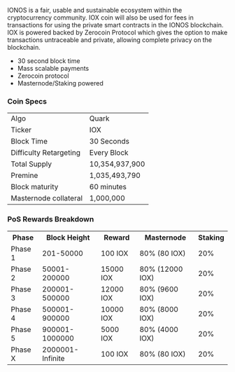 IONOS is a fair, usable and sustainable ecosystem within the cryptocurrency community. IOX coin will also be used for fees in transactions for using the private smart contracts in the IONOS blockchain. IOX is powered backed by Zerocoin Protocol which gives the option to make transactions untraceable and private, allowing complete privacy on the blockchain.

* 30 second block time
* Mass scalable payments
* Zerocoin protocol
* Masternode/Staking powered

### Coin Specs
<table>
<tr><td>Algo</td><td>Quark</td></tr>
<tr><td>Ticker</td><td>IOX</td></tr>
<tr><td>Block Time</td><td>30 Seconds</td></tr>
<tr><td>Difficulty Retargeting</td><td>Every Block</td></tr>
<tr><td>Total Supply </td><td>10,354,937,900</td></tr>
<tr><td>Premine</td><td>1,035,493,790</td></tr>
<tr><td>Block maturity</td><td>60 minutes</td></tr>
<tr><td>Masternode collateral</td><td>1,000,000</td></tr>
</table>

### PoS Rewards Breakdown

<table>
<th>Phase</th><th>Block Height</th><th>Reward</th><th>Masternode</th><th>Staking</th>
<tr><td>Phase 1</td><td>201-50000</td><td>100 IOX</td><td>80% (80 IOX)</td><td>20%</td></tr>
<tr><td>Phase 2</td><td>50001-200000</td><td>15000 IOX</td><td>80% (12000 IOX)</td><td>20%</td></tr>
<tr><td>Phase 3</td><td>200001-500000</td><td>12000 IOX</td><td>80% (9600 IOX)</td><td>20%</td></tr>
<tr><td>Phase 4</td><td>500001-900000</td><td>10000 IOX</td><td>80% (8000 IOX)</td><td>20%</td></tr>
<tr><td>Phase 5</td><td>900001-1000000</td><td>5000 IOX</td><td>80% (4000 IOX)</td><td>20%</td></tr>
<tr><td>Phase X</td><td>2000001-Infinite</td><td>100 IOX</td><td>80% (80 IOX)</td><td>20%</td></tr>
</table>
